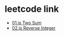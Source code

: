 # leetcode link 

- [01.js Two Sum](https://leetcode.com/problems/two-sum/)
- [02.js Reverse Integer](https://leetcode.com/problems/reverse-integer/)
